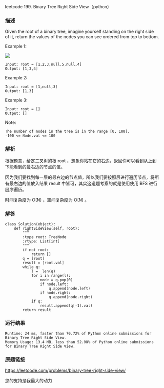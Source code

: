 leetcode  199. Binary Tree Right Side View（python）




### 描述

Given the root of a binary tree, imagine yourself standing on the right side of it, return the values of the nodes you can see ordered from top to bottom.



Example 1:

![](https://assets.leetcode.com/uploads/2021/02/14/tree.jpg)

	Input: root = [1,2,3,null,5,null,4]
	Output: [1,3,4]

	
Example 2:

	Input: root = [1,null,3]
	Output: [1,3]


Example 3:


	Input: root = []
	Output: []


Note:

	The number of nodes in the tree is in the range [0, 100].
	-100 <= Node.val <= 100


### 解析

根据题意，给定二叉树的根 root ，想象你站在它的右边，返回你可以看到从上到下能看到的最右边的节点的值。

因为我们要找到每一层的最右边的节点值，所以我们要按照层进行遍历节点，将所有最右边的值放入结果 result 中皆可，其实这道题考察的就是使用使用 BFS 进行层序遍历。

时间复杂度为 O(N) ，空间复杂度为 O(N) 。

### 解答

	class Solution(object):
	    def rightSideView(self, root):
	        """
	        :type root: TreeNode
	        :rtype: List[int]
	        """
	        if not root:
	            return []
	        q = [root]
	        result = [root.val]
	        while q:
	            l =  len(q)
	            for i in range(l):
	                node = q.pop(0)
	                if node.left:
	                    q.append(node.left)
	                if node.right:
	                    q.append(node.right)
	            if q:
	                result.append(q[-1].val)
	        return result
	


### 运行结果


	Runtime: 24 ms, faster than 70.72% of Python online submissions for Binary Tree Right Side View.
	Memory Usage: 13.4 MB, less than 52.08% of Python online submissions for Binary Tree Right Side View.
### 原题链接

https://leetcode.com/problems/binary-tree-right-side-view/


您的支持是我最大的动力
